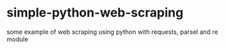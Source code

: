 # simple-python-web-scraping
some example of web scraping using python with requests, parsel and re module

